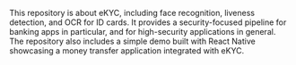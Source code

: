 This repository is about eKYC, including face recognition, liveness detection, and OCR for ID cards. It provides a security-focused pipeline for banking apps in particular, and for high-security applications in general. The repository also includes a simple demo built with React Native showcasing a money transfer application integrated with eKYC.
